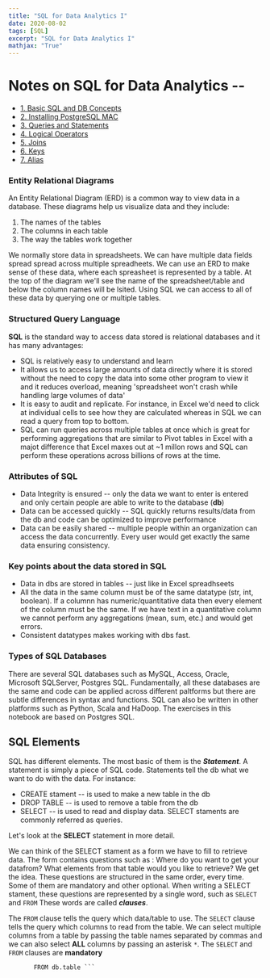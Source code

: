 ```yaml
---
title: "SQL for Data Analytics I"
date: 2020-08-02
tags: [SQL]
excerpt: "SQL for Data Analytics I"
mathjax: "True"
---
```


# Notes on SQL for Data Analytics -- 

- [1. Basic SQL and DB Concepts](#1)
- [2. Installing PostgreSQL MAC](#2)
- [3. Queries and Statements](#3)
- [4. Logical Operators](#4)
- [5. Joins](#5)
- [6. Keys](#6)
- [7. Alias](#7)

<a name='1'></a>
### Entity Relational Diagrams

An Entity Relational Diagram (ERD) is a common way to view data in a database. These diagrams help us visualize data and they include:
1.   The names of the tables
2.   The columns in each table
3.   The way the tables work together

We normally store data in spreadsheets. We can have multiple data fields spread spread across multiple spreadheets. We can use an ERD to make sense of these data, where each spreasheet is represented by a table.  At the top of the diagram we'll see the name of the spreadsheet/table and below the column names will be lsited. Using SQL we can access to all of these data by querying one or multiple tables. 

### Structured Query Language
**SQL** is the standard way to access data stored is relational databases and it has many advantages:
*   SQL is relatively easy to understand and learn
*   It allows us to access large amounts of data directly where it is stored without the need to copy the data into some other program to view it and it reduces overload, meaning 'spreadsheet won't crash while handling large volumes of data'
*   It is easy to audit and replicate. For instance, in Excel we'd need to click at individual cells to see how they are calculated whereas in SQL we can read a query from top to bottom. 
*   SQL can run queries across multiple tables at once which is great for performing aggregations that are similar to Pivot tables in Excel with a majot difference that Excel maxes out at ~1 millon rows and SQL can perform these operations across billions of rows at the time. 

### Attributes of SQL

*   Data Integrity is ensured -- only the data we want to enter is entered and only certain people are able to write to the database (**db**)
*   Data can be accessed quickly -- SQL quickly returns results/data from the db and code can be optimized to improve performance
*   Data can be easily shared -- multiple people within an organization can access the data concurrently. Every user would get exactly the same data ensuring consistency. 

### Key points about the data stored in SQL

*   Data in dbs are stored in tables -- just like in Excel spreadhseets
*   All the data in the same column must be of the same datatype (str, int, boolean). If a columnn has numeric/quantitative data then every element of the column must be the same. If we have text in a quantitative column we cannot perform any aggregations (mean, sum, etc.) and would get errors.  
*   Consistent datatypes makes working with dbs fast. 

### Types of SQL Databases

There are several SQL databases such as MySQL, Access, Oracle, Microsoft SQLServer, Postgres SQL.
Fundamentally, all these databases are the same and code can be applied across different paltforms but there are subtle differences in syntax and functions. SQL can also be written in other platforms such as Python, Scala and HaDoop.
The exercises in this notebook are based on Postgres SQL.

## SQL Elements

SQL has different elements. The most basic of them is the ***Statement***. A statement is simply a piece of SQL code. Statements tell the db what we want to do with the data. For instance:
*   CREATE stament -- is used to make a new table in the db
*   DROP TABLE -- is used to remove a table from the db
*   SELECT -- is used to read and display data. SELECT staments are commonly referred as queries. 

Let's look at the **SELECT** statement in more detail. 

We can think of the SELECT stament as a form we have to fill to retrieve data. The form contains questions such as : Where do you want to get your datafrom? What elements from that table would you like to retrieve? We get the idea. These questions are structured in the same order, every time. Some of them are mandatory and other optional. When writing a SELECT stament, these questions are represented by a single word, such as ```SELECT``` and ```FROM``` These words are called ***clauses***. 

The ```FROM``` clause tells the query which data/table to use.
The ```SELECT``` clause tells the query which columns to read from the table. We can select multiple columns from a table by passing the table names separated by commas and we can also select **ALL** columns by passing an asterisk ```*```. 
The ```SELECT``` and ```FROM``` clauses are **mandatory**

``` SELECT *
       FROM db.table ```
